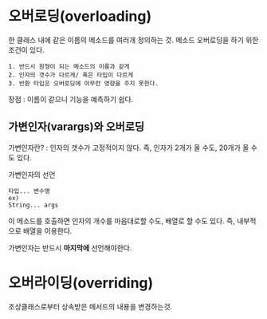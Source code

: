 # 오버로딩(overloading)

한 클래스 내에 같은 이름의 메소드를 여러개 정의하는 것. 메소드 오버로딩을 하기 위한 조건이 있다.

    1. 반드시 원형이 되는 메소드의 이름과 같게
    2. 인자의 갯수가 다르게/ 혹은 타입이 다르게
    3. 반환 타입은 오버로딩에 아무런 영향을 주지 못한다.


장점 : 이름이 같으니 기능을 예측하기 쉽다.

## 가변인자(varargs)와 오버로딩

가변인자란? : 인자의 갯수가 고정적이지 않다. 즉, 인자가 2개가 올 수도, 20개가 올 수도 있다.

가변인자의 선언

    타입... 변수명
    ex)
    String... args


이 메소드를 호출하면 인자의 개수를 마음대로할 수도, 배열로 할 수도 있다. 즉, 내부적으로 배열을 이용한다.

가변인자는 반드시 **마지막에** 선언해야한다.

# 오버라이딩(overriding)

조상클래스로부터 상속받은 메서드의 내용을 변경하는것.